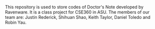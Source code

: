 This repository is used to store codes of Doctor's Note developed by Ravenware. It is a class project for CSE360 in ASU. The members of our team are: Justin Rederick, Shihuan Shao, Keith Taylor, Daniel Toledo and Robin Yau.